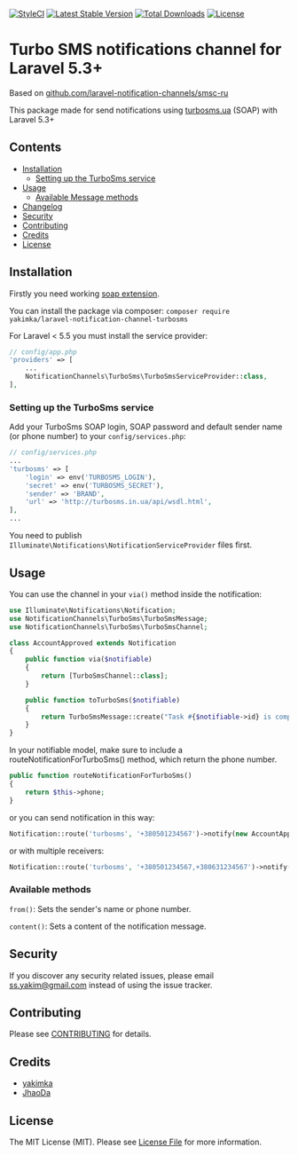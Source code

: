 [![StyleCI](https://github.styleci.io/repos/90976474/shield?branch=master)](https://github.styleci.io/repos/90976474?branch=master) [![Latest Stable Version](http://poser.pugx.org/yakimka/laravel-notification-channel-turbosms/v)](https://packagist.org/packages/yakimka/laravel-notification-channel-turbosms) [![Total Downloads](http://poser.pugx.org/yakimka/laravel-notification-channel-turbosms/downloads)](https://packagist.org/packages/yakimka/laravel-notification-channel-turbosms) [![License](http://poser.pugx.org/yakimka/laravel-notification-channel-turbosms/license)](https://packagist.org/packages/yakimka/laravel-notification-channel-turbosms)

# Turbo SMS notifications channel for Laravel 5.3+
Based on [github.com/laravel-notification-channels/smsc-ru](https://github.com/laravel-notification-channels/smsc-ru)

This package made for send notifications using [turbosms.ua](https://turbosms.ua/) (SOAP) with Laravel 5.3+

## Contents

- [Installation](#installation)
    - [Setting up the TurboSms service](#setting-up-the-TurboSms-service)
- [Usage](#usage)
    - [Available Message methods](#available-message-methods)
- [Changelog](#changelog)
- [Security](#security)
- [Contributing](#contributing)
- [Credits](#credits)
- [License](#license)


## Installation

Firstly you need working [soap extension](https://www.php.net/manual/en/soap.setup.php).

You can install the package via composer:
```composer require yakimka/laravel-notification-channel-turbosms```

For Laravel < 5.5 you must install the service provider:
```php
// config/app.php
'providers' => [
    ...
    NotificationChannels\TurboSms\TurboSmsServiceProvider::class,
],
```

### Setting up the TurboSms service

Add your TurboSms SOAP login, SOAP password and default sender name (or phone number) to your `config/services.php`:

```php
// config/services.php
...
'turbosms' => [
    'login' => env('TURBOSMS_LOGIN'),
    'secret' => env('TURBOSMS_SECRET'),
    'sender' => 'BRAND',
    'url' => 'http://turbosms.in.ua/api/wsdl.html',
],
...
```

You need to publish `Illuminate\Notifications\NotificationServiceProvider` files first.

## Usage

You can use the channel in your `via()` method inside the notification:

```php
use Illuminate\Notifications\Notification;
use NotificationChannels\TurboSms\TurboSmsMessage;
use NotificationChannels\TurboSms\TurboSmsChannel;

class AccountApproved extends Notification
{
    public function via($notifiable)
    {
        return [TurboSmsChannel::class];
    }

    public function toTurboSms($notifiable)
    {
        return TurboSmsMessage::create("Task #{$notifiable->id} is complete!");
    }
}
```

In your notifiable model, make sure to include a routeNotificationForTurboSms() method, which return the phone number.

```php
public function routeNotificationForTurboSms()
{
    return $this->phone;
}
```

or you can send notification in this way:

```php
Notification::route('turbosms', '+380501234567')->notify(new AccountApproved());
```

or with multiple receivers:

```php
Notification::route('turbosms', '+380501234567,+380631234567')->notify(new AccountApproved());
```

### Available methods

`from()`: Sets the sender's name or phone number.

`content()`: Sets a content of the notification message.

## Security

If you discover any security related issues, please email ss.yakim@gmail.com instead of using the issue tracker.

## Contributing

Please see [CONTRIBUTING](CONTRIBUTING.md) for details.

## Credits

- [yakimka](https://github.com/yakimka)
- [JhaoDa](https://github.com/jhaoda)

## License

The MIT License (MIT). Please see [License File](LICENSE.md) for more information.
